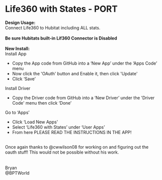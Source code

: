 # Life360 with States - PORT
<b>Design Usage:</b><br>
Connect Life360 to Hubitat including ALL stats.<br><br>
<b>Be sure Hubitats built-in Lif360 Connector is Disabled</b><br><br>
<b>New Install:</b><br>
Install App
* Copy the App code from GitHub into a ‘New App’ under the ‘Apps Code’ menu
* Now click the 'OAuth' button and Enable it, then click 'Update'
* Click ‘Save’

Install Driver
* Copy the Driver code from GitHub into a ‘New Driver’ under the 'Driver Code' menu then click ‘Done’

Go to ‘Apps’
* Click ‘Load New Apps’
* Select ‘Life360 with States’ under ‘User Apps’
* From here PLEASE READ THE INSTRUCTIONS IN THE APP!
<br>
Once again thanks to @cwwilson08 for working on and figuring out the oauth stuff!  This would not be possible without his work.<br><br>

<br>
Bryan<br>
@BPTWorld
